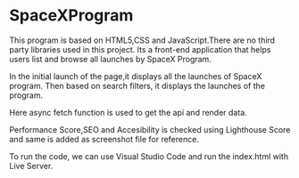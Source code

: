 # SpaceXProgram

This program is based on HTML5,CSS and JavaScript.There are no third party libraries used in this project.
Its a front-end application that helps users list and browse all launches by SpaceX Program.

In the initial launch of the page,it displays all the launches of SpaceX program.
Then based on search filters, it displays the launches of the program.

Here async fetch function is used to get the api and render data.

Performance Score,SEO and Accesibility is checked using Lighthouse Score and same is added as screenshot file for reference.

To run the code, we can use Visual Studio Code and run the index.html with Live Server.

